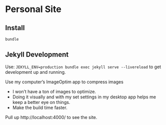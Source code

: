 # Personal Site

## Install
`bundle`

## Jekyll Development
Use: `JEKYLL_ENV=production bundle exec jekyll serve --livereload` to get development up and running.

Use my computer’s ImageOptim app to compress images
- I won’t have a ton of images to optimize.
- Doing it visually and with my set settings in my desktop app helps me keep a better eye on things.
- Make the build time faster.

Pull up http://localhost:4000/ to see the site.